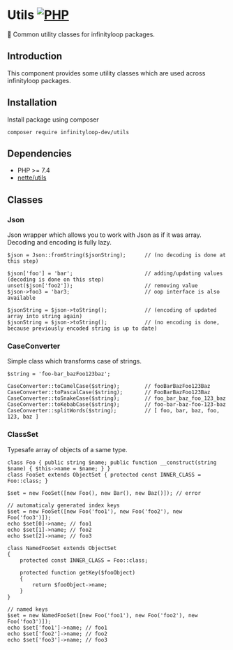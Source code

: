 # Utils [![PHP](https://github.com/graphpql/utils/workflows/PHP/badge.svg?branch=master)](https://github.com/graphpql/utils/actions?query=workflow%3APHP)

:hammer: Common utility classes for infinityloop packages.

## Introduction

This component provides some utility classes which are used across infinityloop packages.

## Installation

Install package using composer

```
composer require infinityloop-dev/utils
```

## Dependencies

- PHP >= 7.4
- [nette/utils](https://github.com/nette/utils)

## Classes

### Json

Json wrapper which allows you to work with Json as if it was array. Decoding and encoding is fully lazy.

```
$json = Json::fromString($jsonString);      // (no decoding is done at this step)

$json['foo'] = 'bar';                       // adding/updating values (decoding is done on this step)
unset($json['foo2']);                       // removing value
$json->foo3 = 'bar3;                        // oop interface is also available

$jsonString = $json->toString();            // (encoding of updated array into string again)
$jsonString = $json->toString();            // (no encoding is done, because previously encoded string is up to date)
```

### CaseConverter

Simple class which transforms case of strings.

```
$string = 'foo-bar_bazFoo123baz';

CaseConverter::toCamelCase($string);        // fooBarBazFoo123Baz
CaseConverter::toPascalCase($string);       // FooBarBazFoo123Baz
CaseConverter::toSnakeCase($string);        // foo_bar_baz_foo_123_baz
CaseConverter::toKebabCase($string);        // foo-bar-baz-foo-123-baz
CaseConverter::splitWords($string);         // [ foo, bar, baz, foo, 123, baz ]
```

### ClassSet

Typesafe array of objects of a same type.

```
class Foo { public string $name; public function __construct(string $name) { $this->name = $name; } }
class FooSet extends ObjectSet { protected const INNER_CLASS = Foo::class; }

$set = new FooSet([new Foo(), new Bar(), new Baz()]); // error

// automaticaly generated index keys
$set = new FooSet([new Foo('foo1'), new Foo('foo2'), new Foo('foo3')]);
echo $set[0]->name; // foo1
echo $set[1]->name; // foo2
echo $set[2]->name; // foo3

class NamedFooSet extends ObjectSet 
{ 
    protected const INNER_CLASS = Foo::class; 

    protected function getKey($fooObject)
    {
        return $fooObject->name;
    }
}

// named keys
$set = new NamedFooSet([new Foo('foo1'), new Foo('foo2'), new Foo('foo3')]);
echo $set['foo1']->name; // foo1
echo $set['foo2']->name; // foo2
echo $set['foo3']->name; // foo3
```
